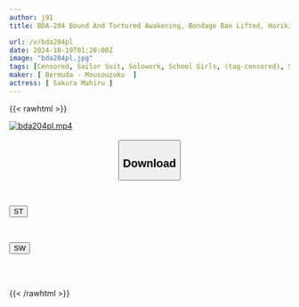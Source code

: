 ```yaml
---
author: j91
title: BDA-204 Bound And Tortured Awakening, Bondage Ban Lifted, Horikita Miku

url: /v/bda204pl
date: 2024-10-19T01:20:00Z
image: "bda204pl.jpg"
tags: [Censored, Sailor Suit, Solowork, School Girls, (tag-censored), Shibari	]
maker: [ Bermuda - Mousouzoku  ]
actress: [ Sakura Mahiru ]
---
```



{{< rawhtml >}}

<div class="video" data-videoid="3o2Jd0KobzIdegM">
    <a href="javascript:;">
        <img src="/v/bda204pl/bda204pl.jpg" width="WIDTH" height="HEIGHT" alt="bda204pl.mp4" loading="lazy">
    </a>
</div>

<script type="text/javascript" src="https://j91.asia/asset/on-demand-st.js"></script>

<br>
  <link rel="stylesheet" href="https://j91.asia/asset/bs5.css">
  
  <center>
  <button class="btn btn-primary" type="button" data-bs-toggle="collapse" data-bs-target=".multi-collapse" aria-expanded="false" aria-controls="multiCollapseExample1 multiCollapseExample2"><h2>Download</h2></button></center>
</p>
<div class="row">
  <div class="col">
    <div class="collapse multi-collapse" id="multiCollapseExample1">
      <div class="card card-body">
	      	      <br>
<div class="buttons">  
<p><a href="/v/bda204pl/st.html" target="_blank"><button class="btn-hover color-3"><i class="fa fa-download"></i> ST</button></a></p></div>
    </div>
  </div>
</div>
  <div class="col">
    <div class="collapse multi-collapse" id="multiCollapseExample2">
      <div class="card card-body">
	      <br>
<div class="buttons">
<p><a href="/v/bda204pl/sw.html" target="_blank"><button class="btn-hover color-2"><i class="fa fa-download"></i> SW</button></a></p></div>
<br><br>
      </div>
    </div>
  </div>
</div>

{{< /rawhtml >}}